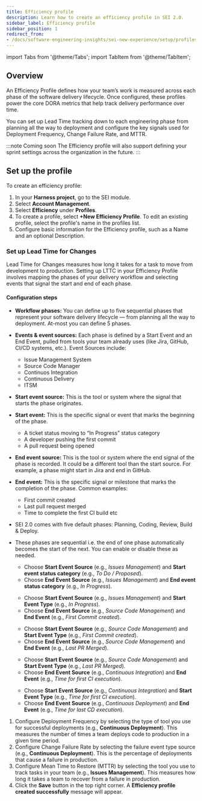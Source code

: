 ```yaml
---
title: Efficiency profile
description: Learn how to create an efficiency profile in SEI 2.0.
sidebar_label: Efficiency profile
sidebar_position: 1
redirect_from:
- /docs/software-engineering-insights/sei-new-experience/setup/profiles
---
```


import Tabs from '@theme/Tabs';
import TabItem from '@theme/TabItem';

## Overview

An Efficiency Profile defines how your team’s work is measured across each phase of the software delivery lifecycle. Once configured, these profiles power the core DORA metrics that help track delivery performance over time.

You can set up Lead Time tracking down to each engineering phase from planning all the way to deployment and configure the key signals used for Deployment Frequency, Change Failure Rate, and MTTR.

:::note Coming soon
The Efficiency profile will also support defining your sprint settings across the organization in the future.
:::

## Set up the profile

To create an efficiency profile:

1. In your **Harness project**, go to the SEI module.
2. Select **Account Management**.
3. Select **Efficiency** under **Profiles**.
4. To create a profile, select **+New Efficiency Profile**. To edit an existing profile, select the profile's name in the profiles list.
5. Configure basic information for the Efficiency profile, such as a Name and an optional Description.

### Set up Lead Time for Changes

Lead Time for Changes measures how long it takes for a task to move from development to production. Setting up LTTC in your Efficiency Profile involves mapping the phases of your delivery workflow and selecting events that signal the start and end of each phase.

#### Configuration steps

* **Workflow phases:** You can define up to five sequential phases that represent your software delivery lifecycle — from planning all the way to deployment. At-most you can define 5 phases.
* **Events & event sources:** Each phase is defined by a Start Event and an End Event, pulled from tools your team already uses (like Jira, GitHub, CI/CD systems, etc.). Event Sources include:
  * Issue Management System
  * Source Code Manager
  * Continuos Integration
  * Continuous Delivery
  * ITSM
* **Start event source:** This is the tool or system where the signal that starts the phase originates.
* **Start event:** This is the specific signal or event that marks the beginning of the phase.
  * A ticket status moving to “In Progress” status category
  * A developer pushing the first commit
  * A pull request being opened
* **End event source:** This is the tool or system where the end signal of the phase is recorded. It could be a different tool than the start source. For example, a phase might start in Jira and end in GitHub.
* **End event:** This is the specific signal or milestone that marks the completion of the phase. Common examples:
  * First commit created
  * Last pull request merged
  * Time to complete the first CI build etc
* SEI 2.0 comes with five default phases: Planning, Coding, Review, Build & Deploy.
* These phases are sequential i.e. the end of one phase automatically becomes the start of the next. You can enable or disable these as needed.

   <Tabs queryString="phase">
    <TabItem value="planning" label="Planning">

    - Choose **Start Event Source** (e.g., _Issues Management_) and **Start event status category** (e.g., _To Do / Proposed_).
    - Choose **End Event Source** (e.g., _Issues Management_) and **End event status category** (e.g., _In Progress_).

    </TabItem>

    <TabItem value="coding" label="Coding">

    - Choose **Start Event Source** (e.g., _Issues Management_) and **Start Event Type** (e.g., _In Progress_).
    - Choose **End Event Source** (e.g., _Source Code Management_) and **End Event** (e.g., _First Commit created_).

    </TabItem>

    <TabItem value="review" label="Review">

    - Choose **Start Event Source** (e.g., _Source Code Management_) and **Start Event Type** (e.g., _First Commit created_).
    - Choose **End Event Source** (e.g., _Source Code Management_) and **End Event** (e.g., _Last PR Merged_).

    </TabItem>

    <TabItem value="build" label="Build">

    - Choose **Start Event Source** (e.g., _Source Code Management_) and **Start Event Type** (e.g., _Last PR Merged_).
    - Choose **End Event Source** (e.g., _Continuous Integration_) and **End Event** (e.g., _Time for first CI execution_).

    </TabItem>

    <TabItem value="deployment" label="Deployment">

    - Choose **Start Event Source** (e.g., _Continuous Integration_) and **Start Event Type** (e.g., _Time for first CI execution_).
    - Choose **End Event Source** (e.g., _Continuous Deployment_) and **End Event** (e.g., _Time for last CD execution_).

    </TabItem>
    </Tabs>

1. Configure Deployment Frequency by selecting the type of tool you use for successful deployments (e.g., **Continuous Deployment**). This measures the number of times a team deploys code to production in a given time period.
2. Configure Change Failure Rate by selecting the failure event type source (e.g., **Continuous Deployment**). This is the percentage of deployments that cause a failure in production.
3. Configure Mean Time to Restore (MTTR) by selecting the tool you use to track tasks in your team (e.g., **Issues Management**). This measures how long it takes a team to recover from a failure in production.
4.  Click the **Save** button in the top right corner. A **Efficiency profile created successfully** message will appear.